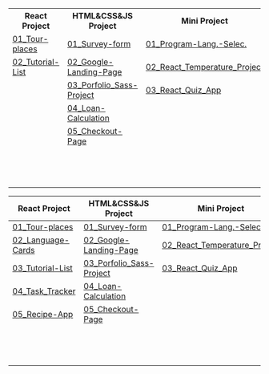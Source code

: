 <table>
    <tr>
        <th>React Project</th>
        <th>HTML&CSS&JS Project</th>
        <th>Mini Project</th>
        <th>Django Project</th>
    </tr>
    <tr>
        <td><a
      href="https://github.com/muhammedvuslat/Projects/tree/master/1_React%20Project/01_Tour%20-Places/tour-places"
      >01_Tour-places</a</td>
        <td >          
            <a
      href="https://github.com/muhammedvuslat/Projects/tree/master/2_HTML%26CSS%26JS%20Project/01_Survey-form"
      >01_Survey-form</a
    >
        </td>
      <td>
          <a
      href="https://github.com/muhammedvuslat/Projects/tree/master/3_Mini%20Projects/01_Program%20Lang.%20Lister"
      >01_Program-Lang.-Selec.</a</td>
      <td>
          <a
      href="https://github.com/muhammedvuslat/Projects/tree/master/4_Django%20Projects/01_Todo-App"
      >01_Todo-App-Back-End</a</td>
    </tr>
    <tr>
        <td><a href="https://github.com/muhammedvuslat/Projects/tree/master/1_React%20Project/02_Tutorial-List/tutorial-list-app">02_Tutorial-List</a></td>
        <td>
          <a
            href="https://github.com/muhammedvuslat/Projects/tree/master/2_HTML%26CSS%26JS%20Project/02_Google-Landing-Page"
            >02_Google-Landing-Page</a
          ></td>
        <td><a
            href="https://github.com/muhammedvuslat/Projects/tree/master/3_Mini%20Projects/02_React_Temperature_Project/temperature_control"
            >02_React_Temperature_Project</a
          ></td>
        <td><a href="https://github.com/muhammedvuslat/Projects/tree/master/4_Django%20Projects/02_Blog-App">02_Blog-App-Back-End</a></td>
    </tr>
    <tr>
         <td><!-- Satır 3 --></td>
        <td>
           <a
            href="https://github.com/muhammedvuslat/Projects/tree/master/2_HTML%26CSS%26JS%20Project/03_Sass-Project"
            >03_Porfolio_Sass-Project</a
          >
        </td>
        <td><a
            href="https://github.com/muhammedvuslat/Projects/tree/master/3_Mini%20Projects/03_React_Quiz_App/react_quiz_app"
            >03_React_Quiz_App</a
          ></td>
        <td><a
            href="https://github.com/muhammedvuslat/Projects/tree/master/4_Django%20Projects/03-00_Flight_App"
            >03_Flight_App</a
          ></td>
    </tr>
    <tr>
         <td><!-- Satır 4 --></td>
        <td>
            <a
            href="https://github.com/muhammedvuslat/Projects/tree/master/2_HTML%26CSS%26JS%20Project/04_Loan-Calculation"
            >04_Loan-Calculation</a
          >
        </td>
        <td></td>
        <td><a
            href="https://github.com/muhammedvuslat/Projects/tree/master/4_Django%20Projects/04_Personal_App"
            >04_Personal_App</a
          </td>
    </tr>
    <tr>
         <td><!-- Satır 4 --></td>
        <td>
            <a
            href="https://github.com/muhammedvuslat/Projects/tree/master/2_HTML%26CSS%26JS%20Project/05_Checkout-Page"
            >05_Checkout-Page</a
          >
        </td>
        <td></td>
        <td>
            <a
            href="https://github.com/muhammedvuslat/Projects/tree/master/4_Django%20Projects/05_Rent_a_Car_App_Project"
            >05_Rent_a_Car_App_Project</a
          ></td>
    </tr>
    <tr>
         <td><!-- Satır 4 --></td>
        <td></td>
        <td></td>
        <td>
            <a
            href="https://github.com/muhammedvuslat/Projects/tree/master/4_Django%20Projects/06_Stock_App_Project"
            >06_Stock_App_Project</a
          ></td>
    </tr>
    <tr>
        <td><!-- React Project --></td>
        <td><!-- HTML&CSS&JS Project --></td>
        <td><!-- Mini Project --></td>
        <td><a
            href="https://github.com/muhammedvuslat/Projects/tree/master/4_Django%20Projects/07_Todo_App_DJ_Template"
            >07_Todo_App_DJ_Template</a
          ></td>        
    </tr>
    <tr>
        <td><!-- React Project --></td>
        <td><!-- HTML&CSS&JS Project --></td>
        <td><!-- Mini Project --></td>
        <td><a
            href="https://github.com/muhammedvuslat/Projects/tree/master/4_Django%20Projects/08_Pizza_App"
            >08_Pizza_App</a
          ></td>        
    </tr>
            
</table>

| React Project | HTML&CSS&JS Project | Mini Project | Django Project | Full Stack Projects |
| --- | --- | --- | --- | --- |
| [01_Tour-places](https://github.com/muhammedvuslat/Projects/tree/master/1_React%20Project/01_Tour-Places/tour-places) | [01_Survey-form](https://github.com/muhammedvuslat/Projects/tree/master/2_HTML%26CSS%26JS%20Project/01_Survey-form) | [01_Program-Lang.-Selec.](https://github.com/muhammedvuslat/Projects/tree/master/3_Mini%20Projects/01_Program%20Lang.%20Lister) | [01_Todo-App-Back-End](https://github.com/muhammedvuslat/Projects/tree/master/4_Django%20Projects/01_Todo-App) | [01_Blog_project](https://github.com/muhammedvuslat/Projects/tree/master/5_Full%20Stack%20Projects/01_blog_project) |
| [02_Language-Cards](https://github.com/muhammedvuslat/Projects/tree/master/1_React%20Project/02_Language-Cards/language_cards) | [02_Google-Landing-Page](https://github.com/muhammedvuslat/Projects/tree/master/2_HTML%26CSS%26JS%20Project/02_Google-Landing-Page) | [02_React_Temperature_Project](https://github.com/muhammedvuslat/Projects/tree/master/3_Mini%20Projects/02_React_Temperature_Project/temperature_control) | [02_Blog-App-Back-End](https://github.com/muhammedvuslat/Projects/tree/master/4_Django%20Projects/02_Blog-App) | [02_News_project](https://github.com/muhammedvuslat/Projects/tree/master/5_Full%20Stack%20Projects/02_news_project) |
| [03_Tutorial-List](https://github.com/muhammedvuslat/Projects/tree/master/1_React%20Project/03_Tutorial-List/tutorial-list-app) | [03_Porfolio_Sass-Project](https://github.com/muhammedvuslat/Projects/tree/master/2_HTML%26CSS%26JS%20Project/03_Sass-Project) | [03_React_Quiz_App](https://github.com/muhammedvuslat/Projects/tree/master/3_Mini%20Projects/03_React_Quiz_App/react_quiz_app) | [03_Flight_App](https://github.com/muhammedvuslat/Projects/tree/master/4_Django%20Projects/03-00_Flight_App) | [03_E_Commerce](https://github.com/muhammedvuslat/Projects/tree/master/5_Full%20Stack%20Projects/03_e_commerce) |
| [04_Task_Tracker](https://github.com/muhammedvuslat/Projects/tree/master/1_React%20Project/04_Task_Tracker/task_tracker) | [04_Loan-Calculation](https://github.com/muhammedvuslat/Projects/tree/master/2_HTML%26CSS%26JS%20Project/04_Loan-Calculation) |  | [04_Personal_App](https://github.com/muhammedvuslat/Projects/tree/master/4_Django%20Projects/04_Personal_App)||
| [05_Recipe-App](https://github.com/muhammedvuslat/Projects/tree/master/1_React%20Project/05_Recipe-App) | [05_Checkout-Page](https://github.com/muhammedvuslat/Projects/tree/master/2_HTML%26CSS%26JS%20Project/05_Checkout-Page) |  | [05_Rent_a_Car_App_Project](https://github.com/muhammedvuslat/Projects/tree/master/4_Django%20Projects/05_Rent_a_Car_App_Project)||
|  | |  | [06_Stock_App_Project](https://github.com/muhammedvuslat/Projects/tree/master/4_Django%20Projects/06_Stock_App_Project)||
|  | |  | [07_Todo_App_DJ_Template](https://github.com/muhammedvuslat/Projects/tree/master/4_Django%20Projects/07_Todo_App_DJ_Template)||
|  | |  | [	08_Pizza_App](https://github.com/muhammedvuslat/Projects/tree/master/4_Django%20Projects/08_Pizza_App)||
